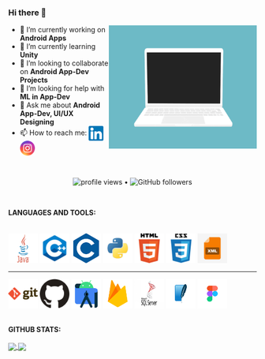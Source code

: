 ### Hi there 👋

<!--
**PranavPrakasan07/PranavPrakasan07** is a ✨ _special_ ✨ repository because its `README.md` (this file) appears on your GitHub profile.
Here are some ideas to get you started:
-->

<a target="_blank" rel="noopener noreferrer" href="https://github.com/PranavPrakasan07/PranavPrakasan07/blob/master/code.gif"><img align="right" height="250" width="300" alt="GIF" src="https://github.com/PranavPrakasan07/PranavPrakasan07/blob/master/code.gif" data-canonical-src="https://github.com/PranavPrakasan07/PranavPrakasan07/blob/master/code.gif" style="max-width:100%; "></a>


- 🔭 I’m currently working on **Android Apps**
- 🌱 I’m currently learning **Unity**
- 👯 I’m looking to collaborate on **Android App-Dev Projects**
- 🤔 I’m looking for help with **ML in App-Dev**
- 💬 Ask me about **Android App-Dev, UI/UX Designing**
- 📫 How to reach me:  <a href="www.linkedin.com/in/pranav-prakasan-" target="blank"><img align="center" src="https://github.com/PranavPrakasan07/PranavPrakasan07/blob/main/linkedin.png" alt="Pranav Prakasan" height="30" width="30" /></a> 
<a href="https://www.instagram.com/prakasan_pranav/" target="blank"><img align="center" src="https://github.com/PranavPrakasan07/PranavPrakasan07/blob/main/instagram.png" alt="Pranav Prakasan" height="30" width="30" /></a>
<!--
- 😄 Pronouns: ...
- ⚡ Fun fact: ...
-->
<br/>
<p align="center">
  <img src="https://gpvc.arturio.dev/PranavPrakasan07" alt="profile views"> •  
  <img alt="GitHub followers" src="https://img.shields.io/github/followers/PranavPrakasan07?label=PranavPrakasan07&style=social">
</p>
<br/>

**LANGUAGES AND TOOLS:**  
<br/><br/>
<code><img height="60" width="60" src="https://github.com/PranavPrakasan07/PranavPrakasan07/blob/main/java.jpeg"></code>
<code><img height="60" width="60" src="https://github.com/PranavPrakasan07/PranavPrakasan07/blob/main/cpp.png"></code>
<code><img height="60" width="60" src="https://github.com/PranavPrakasan07/PranavPrakasan07/blob/main/c.png"></code>
<code><img height="60" width="60" src="https://raw.githubusercontent.com/github/explore/80688e429a7d4ef2fca1e82350fe8e3517d3494d/topics/python/python.png"></code>
<code><img height="60" width="60" src="https://raw.githubusercontent.com/github/explore/80688e429a7d4ef2fca1e82350fe8e3517d3494d/topics/html/html.png"></code>
<code><img height="60" width="60" src="https://raw.githubusercontent.com/github/explore/80688e429a7d4ef2fca1e82350fe8e3517d3494d/topics/css/css.png"></code>
<code><img height="60" width="60" src="https://github.com/PranavPrakasan07/PranavPrakasan07/blob/main/xml.jpg"></code>
***
<code><img height="60" width="60" src="https://raw.githubusercontent.com/github/explore/80688e429a7d4ef2fca1e82350fe8e3517d3494d/topics/git/git.png"></code>
<code><img height="60" width="60" src="https://raw.githubusercontent.com/github/explore/80688e429a7d4ef2fca1e82350fe8e3517d3494d/topics/github-api/github-api.png"></code>
<code><img height="60" width="60" src="https://github.com/PranavPrakasan07/PranavPrakasan07/blob/main/androidstudio.png"></code>
<code><img height="60" width="60" src="https://github.com/PranavPrakasan07/PranavPrakasan07/blob/main/firebase.png"></code>
<code><img height="60" width="60" src="https://github.com/PranavPrakasan07/PranavPrakasan07/blob/main/sqlserver.jpg"></code>
<code><img height="60" width="60" src="https://github.com/PranavPrakasan07/PranavPrakasan07/blob/main/sqlite.png"></code>
<code><img height="60" width="60" src="https://github.com/PranavPrakasan07/PranavPrakasan07/blob/main/figma.jpg"></code>
<br/>
<br/>

**GITHUB STATS:**  
<br/>
<a href="https://github.com/PranavPrakasan07/PranavPrakasan07">
  <img align="center" src="https://github-readme-stats.vercel.app/api?username=PranavPrakasan07&show_icons=true&hide_border=false&title_color=ffffff&amp&icon_color=bb2acf&amp&text_color=daf7dc&amp&bg_color=191919"/>
</a>
<a href="https://github.com/PranavPrakasan07/PranavPrakasan07">
  <img align="center" height="195px" src="https://github-readme-stats.vercel.app/api/top-langs/?username=PranavPrakasan07&theme=dark&hide_langs_below=0" />
</a>
